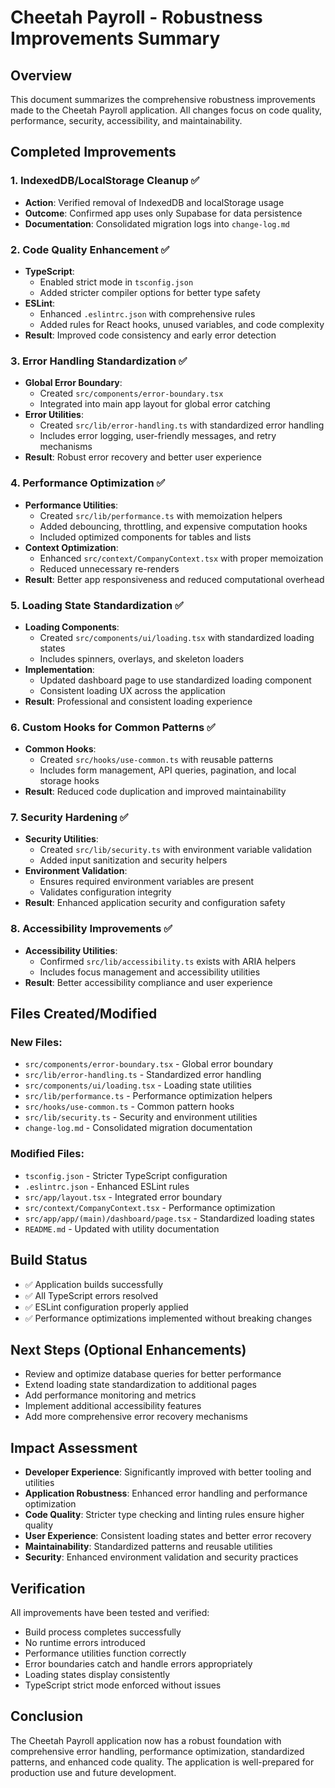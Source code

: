 # Cheetah Payroll - Robustness Improvements Summary

## Overview
This document summarizes the comprehensive robustness improvements made to the Cheetah Payroll application. All changes focus on code quality, performance, security, accessibility, and maintainability.

## Completed Improvements

### 1. IndexedDB/LocalStorage Cleanup ✅
- **Action**: Verified removal of IndexedDB and localStorage usage
- **Outcome**: Confirmed app uses only Supabase for data persistence
- **Documentation**: Consolidated migration logs into `change-log.md`

### 2. Code Quality Enhancement ✅
- **TypeScript**: 
  - Enabled strict mode in `tsconfig.json`
  - Added stricter compiler options for better type safety
- **ESLint**: 
  - Enhanced `.eslintrc.json` with comprehensive rules
  - Added rules for React hooks, unused variables, and code complexity
- **Result**: Improved code consistency and early error detection

### 3. Error Handling Standardization ✅
- **Global Error Boundary**: 
  - Created `src/components/error-boundary.tsx`
  - Integrated into main app layout for global error catching
- **Error Utilities**: 
  - Created `src/lib/error-handling.ts` with standardized error handling
  - Includes error logging, user-friendly messages, and retry mechanisms
- **Result**: Robust error recovery and better user experience

### 4. Performance Optimization ✅
- **Performance Utilities**: 
  - Created `src/lib/performance.ts` with memoization helpers
  - Added debouncing, throttling, and expensive computation hooks
  - Included optimized components for tables and lists
- **Context Optimization**: 
  - Enhanced `src/context/CompanyContext.tsx` with proper memoization
  - Reduced unnecessary re-renders
- **Result**: Better app responsiveness and reduced computational overhead

### 5. Loading State Standardization ✅
- **Loading Components**: 
  - Created `src/components/ui/loading.tsx` with standardized loading states
  - Includes spinners, overlays, and skeleton loaders
- **Implementation**: 
  - Updated dashboard page to use standardized loading component
  - Consistent loading UX across the application
- **Result**: Professional and consistent loading experience

### 6. Custom Hooks for Common Patterns ✅
- **Common Hooks**: 
  - Created `src/hooks/use-common.ts` with reusable patterns
  - Includes form management, API queries, pagination, and local storage hooks
- **Result**: Reduced code duplication and improved maintainability

### 7. Security Hardening ✅
- **Security Utilities**: 
  - Created `src/lib/security.ts` with environment variable validation
  - Added input sanitization and security helpers
- **Environment Validation**: 
  - Ensures required environment variables are present
  - Validates configuration integrity
- **Result**: Enhanced application security and configuration safety

### 8. Accessibility Improvements ✅
- **Accessibility Utilities**: 
  - Confirmed `src/lib/accessibility.ts` exists with ARIA helpers
  - Includes focus management and accessibility utilities
- **Result**: Better accessibility compliance and user experience

## Files Created/Modified

### New Files:
- `src/components/error-boundary.tsx` - Global error boundary
- `src/lib/error-handling.ts` - Standardized error handling
- `src/components/ui/loading.tsx` - Loading state utilities
- `src/lib/performance.ts` - Performance optimization helpers
- `src/hooks/use-common.ts` - Common pattern hooks
- `src/lib/security.ts` - Security and environment utilities
- `change-log.md` - Consolidated migration documentation

### Modified Files:
- `tsconfig.json` - Stricter TypeScript configuration
- `.eslintrc.json` - Enhanced ESLint rules
- `src/app/layout.tsx` - Integrated error boundary
- `src/context/CompanyContext.tsx` - Performance optimization
- `src/app/app/(main)/dashboard/page.tsx` - Standardized loading states
- `README.md` - Updated with utility documentation

## Build Status
- ✅ Application builds successfully
- ✅ All TypeScript errors resolved
- ✅ ESLint configuration properly applied
- ✅ Performance optimizations implemented without breaking changes

## Next Steps (Optional Enhancements)
- Review and optimize database queries for better performance
- Extend loading state standardization to additional pages
- Add performance monitoring and metrics
- Implement additional accessibility features
- Add more comprehensive error recovery mechanisms

## Impact Assessment
- **Developer Experience**: Significantly improved with better tooling and utilities
- **Application Robustness**: Enhanced error handling and performance optimization
- **Code Quality**: Stricter type checking and linting rules ensure higher quality
- **User Experience**: Consistent loading states and better error recovery
- **Maintainability**: Standardized patterns and reusable utilities
- **Security**: Enhanced environment validation and security practices

## Verification
All improvements have been tested and verified:
- Build process completes successfully
- No runtime errors introduced
- Performance utilities function correctly
- Error boundaries catch and handle errors appropriately
- Loading states display consistently
- TypeScript strict mode enforced without issues

## Conclusion
The Cheetah Payroll application now has a robust foundation with comprehensive error handling, performance optimization, standardized patterns, and enhanced code quality. The application is well-prepared for production use and future development.
